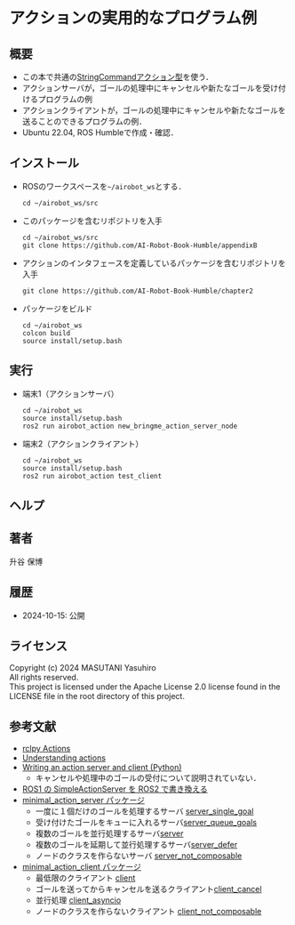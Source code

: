 # アクションの実用的なプログラム例

## 概要

- この本で共通の[StringCommandアクション型](https://github.com/AI-Robot-Book-Humble/chapter2/blob/main/airobot_interfaces/action/StringCommand.action)を使う．
- アクションサーバが，ゴールの処理中にキャンセルや新たなゴールを受け付けるプログラムの例
- アクションクライアントが，ゴールの処理中にキャンセルや新たなゴールを送ることのできるプログラムの例．
- Ubuntu 22.04, ROS Humbleで作成・確認．

## インストール

- ROSのワークスペースを`~/airobot_ws`とする．
  ```
  cd ~/airobot_ws/src
  ```

- このパッケージを含むリポジトリを入手
  ```
  cd ~/airobot_ws/src
  git clone https://github.com/AI-Robot-Book-Humble/appendixB
  ```

- アクションのインタフェースを定義しているパッケージを含むリポジトリを入手
  ```
  git clone https://github.com/AI-Robot-Book-Humble/chapter2
  ```

- パッケージをビルド
  ```
  cd ~/airobot_ws
  colcon build
  source install/setup.bash
  ```

## 実行

- 端末1（アクションサーバ）
  ```
  cd ~/airobot_ws
  source install/setup.bash
  ros2 run airobot_action new_bringme_action_server_node
  ```

- 端末2（アクションクライアント）
  ```
  cd ~/airobot_ws
  source install/setup.bash
  ros2 run airobot_action test_client
  ```

## ヘルプ

## 著者

升谷 保博

## 履歴

- 2024-10-15: 公開

## ライセンス

Copyright (c) 2024 MASUTANI Yasuhiro  
All rights reserved.  
This project is licensed under the Apache License 2.0 license found in the LICENSE file in the root directory of this project.

## 参考文献

- [rclpy Actions](https://docs.ros2.org/foxy/api/rclpy/api/actions.html)
- [Understanding actions](https://docs.ros.org/en/humble/Tutorials/Beginner-CLI-Tools/Understanding-ROS2-Actions/Understanding-ROS2-Actions.html)
- [Writing an action server and client (Python)](https://docs.ros.org/en/humble/Tutorials/Intermediate/Writing-an-Action-Server-Client/Py.html)
  - キャンセルや処理中のゴールの受付について説明されていない．
- [ROS1 の SimpleActionServer を ROS2 で書き換える](https://qiita.com/nasu_onigiri/items/783d7ee77556528e5a52)
- [minimal_action_server パッケージ](https://github.com/ros2/examples/tree/humble/rclpy/actions/minimal_action_server)
  - 一度に１個だけのゴールを処理するサーバ [server_single_goal](https://github.com/ros2/examples/blob/humble/rclpy/actions/minimal_action_server/examples_rclpy_minimal_action_server/server_single_goal.py)
  - 受け付けたゴールをキューに入れるサーバ[server_queue_goals](https://github.com/ros2/examples/blob/humble/rclpy/actions/minimal_action_server/examples_rclpy_minimal_action_server/server_queue_goals.py)
  - 複数のゴールを並行処理するサーバ[server](https://github.com/ros2/examples/blob/humble/rclpy/actions/minimal_action_server/examples_rclpy_minimal_action_server/server.py)
  - 複数のゴールを延期して並行処理するサーバ[server_defer](https://github.com/ros2/examples/blob/humble/rclpy/actions/minimal_action_server/examples_rclpy_minimal_action_server/server_defer.py)
  - ノードのクラスを作らないサーバ [server_not_composable](https://github.com/ros2/examples/blob/humble/rclpy/actions/minimal_action_server/examples_rclpy_minimal_action_server/server_not_composable.py)
- [minimal_action_client パッケージ](https://github.com/ros2/examples/tree/humble/rclpy/actions/minimal_action_client)
  - 最低限のクライアント [client](https://github.com/ros2/examples/blob/humble/rclpy/actions/minimal_action_client/examples_rclpy_minimal_action_client/client.py)
  - ゴールを送ってからキャンセルを送るクライアント[client_cancel](https://github.com/ros2/examples/blob/humble/rclpy/actions/minimal_action_client/examples_rclpy_minimal_action_client/client_cancel.py)
  - 並行処理 [client_asyncio](https://github.com/ros2/examples/blob/humble/rclpy/actions/minimal_action_client/examples_rclpy_minimal_action_client/client_asyncio.py)
  - ノードのクラスを作らないクライアント [client_not_composable](https://github.com/ros2/examples/blob/humble/rclpy/actions/minimal_action_client/examples_rclpy_minimal_action_client/client_not_composable.py)

